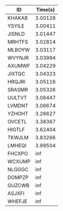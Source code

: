 |ID|Time(s)|
|-|-|
|KHAKAB|3.00128|
|YSYILE|3.00411|
|JISNLD|3.01447|
|MRHTFS|3.02814|
|MLBOYW|3.03117|
|WVYNJR|3.03994|
|AXUMWF|3.04229|
|JIXTQC|3.04323|
|HRQJRI|3.05116|
|SRASMR|3.05326|
|UULTVT|3.06447|
|LVMDNT|3.06674|
|YZHOHT|3.26627|
|OVCETL|3.38367|
|HIGTLF|3.62404|
|TKWJLM|3.83266|
|LMHEQI|3.99504|
|FHCXPO|inf|
|WCXUMP|inf|
|NLGGGC|inf|
|DOMPZP|inf|
|GUZCWB|inf|
|ASJXFI|inf|
|WHEFJE|inf|

